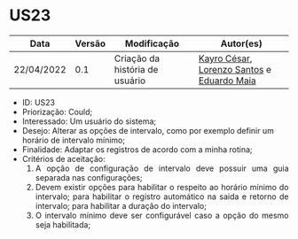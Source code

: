 # US23


|Data | Versão | Modificação | Autor(es)|
| -- | -- | -- | -- |
| 22/04/2022 | 0.1 | Criação da história de usuário | [Kayro César](https://github.com/kayrocesar), [Lorenzo Santos](https://github.com/kayrocesar) e [Eduardo Maia](https://github.com/eduardomr) |


<ul>
<li> ID: US23</li>
<li>Priorização: Could;</li>
<li>Interessado: Um usuário do sistema;</li>
<li>Desejo: Alterar as opções de intervalo, como por exemplo definir um horário de intervalo mínimo;</li>
<li>Finalidade: Adaptar os registros de acordo com a minha rotina;</li>
<li align="justify"> Critérios de aceitação:
    <ol>
    <li>A opção de configuração de intervalo deve possuir uma guia separada nas configurações;</li>
    <li>Devem existir opções para habilitar o respeito ao horário mínimo do intervalo; para habilitar o registro automático na saida e retorno de intervalo; para habilitar  a duração do intervalo;</li>
    <li>O intervalo mínimo deve ser configurável caso a opção do mesmo seja habilitada;</li>
    </ol>

</li>